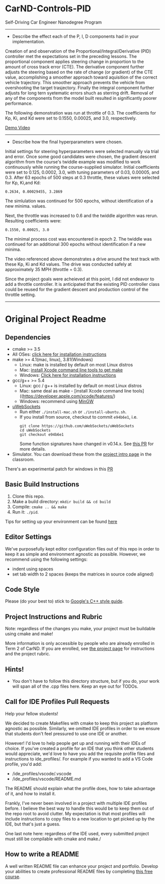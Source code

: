 # CarND-Controls-PID
Self-Driving Car Engineer Nanodegree Program

---
* Describe the effect each of the P, I, D components had in your implementation.


Creation of and observation of the Proportional/Integral/Derivative (PID) controller met the expectations set in the preceding lessons. The proportional component applies steering change in proportion to the amount of cross track error (CTE). The derivative component further adjusts the steering based on the rate of change (or gradient) of the CTE value, accomplishing a smoother approach toward aquisition of the correct vehicle trajectory. This smoother approach prevents the vehicle from overshooting the target trasjectory. Finally the integral component further adjusts for long tern syetematic errors shuch as sterring drift.
Removal of any of the components from the model built resulted in significantly poorer performance.

The following demonstration was run at throttle of 0.3. The coefficients for Kp, Ki, and Kd were set to 0.1550, 0.00025, and 3.0, respectively.


[Demo Video](https://www.dropbox.com/s/fjyc3shsry1opf9/PID-Demo.mp4?dl=0 "Demonstration Video")


---


* Describe how the final hyperparameters were chosen.

Initial settings for steering hyperparameters were selected manually via trial and error. 
Once some good candidates were chosen, the gradient descent algorithm from the course's
twiddle example was modified to work continuously while running the 
course-supplied simulator. Initial coefficients were set to 0.125, 0.0002, 3.0, with tuning
parameters of 0.03, 0.00005, and 0.3. After 63 epochs of 500 steps at 0.3 throttle, these 
values were selected for Kp, Ki,and Kd:

    0.2634, 0.00029455, 3.2869

The simlulation was continued for 500 epochs, without identification of a new minima. 
values.

Next, the throttle was increased to 0.6 and the twiddle algorithm was rerun. Resulting coefficients
were:

    0.1550, 0.00025, 3.0
    
The minimal process cost was encountered in epoch 2. The twiddle was continued for an additional 300 epochs 
without  identification if a new minima.
    
The video referenced above demonstrates a drive around the test track with these Kp, Ki 
and Kd values. The drive was conducted safely at approximately 35 MPH (throttle = 0.3).


Since the project goals were acheieved at this point, I did not endeavor to add a throttle 
controller. It is anticipated that the existing PID controller class could be reused for the 
gradient descent and production control of the throttle setting.

---

# Original Project Readme 

## Dependencies

* cmake >= 3.5
 * All OSes: [click here for installation instructions](https://cmake.org/install/)
* make >= 4.1(mac, linux), 3.81(Windows)
  * Linux: make is installed by default on most Linux distros
  * Mac: [install Xcode command line tools to get make](https://developer.apple.com/xcode/features/)
  * Windows: [Click here for installation instructions](http://gnuwin32.sourceforge.net/packages/make.htm)
* gcc/g++ >= 5.4
  * Linux: gcc / g++ is installed by default on most Linux distros
  * Mac: same deal as make - [install Xcode command line tools]((https://developer.apple.com/xcode/features/)
  * Windows: recommend using [MinGW](http://www.mingw.org/)
* [uWebSockets](https://github.com/uWebSockets/uWebSockets)
  * Run either `./install-mac.sh` or `./install-ubuntu.sh`.
  * If you install from source, checkout to commit `e94b6e1`, i.e.
    ```
    git clone https://github.com/uWebSockets/uWebSockets 
    cd uWebSockets
    git checkout e94b6e1
    ```
    Some function signatures have changed in v0.14.x. See [this PR](https://github.com/udacity/CarND-MPC-Project/pull/3) for more details.
* Simulator. You can download these from the [project intro page](https://github.com/udacity/self-driving-car-sim/releases) in the classroom.

There's an experimental patch for windows in this [PR](https://github.com/udacity/CarND-PID-Control-Project/pull/3)

## Basic Build Instructions

1. Clone this repo.
2. Make a build directory: `mkdir build && cd build`
3. Compile: `cmake .. && make`
4. Run it: `./pid`. 

Tips for setting up your environment can be found [here](https://classroom.udacity.com/nanodegrees/nd013/parts/40f38239-66b6-46ec-ae68-03afd8a601c8/modules/0949fca6-b379-42af-a919-ee50aa304e6a/lessons/f758c44c-5e40-4e01-93b5-1a82aa4e044f/concepts/23d376c7-0195-4276-bdf0-e02f1f3c665d)

## Editor Settings

We've purposefully kept editor configuration files out of this repo in order to
keep it as simple and environment agnostic as possible. However, we recommend
using the following settings:

* indent using spaces
* set tab width to 2 spaces (keeps the matrices in source code aligned)

## Code Style

Please (do your best to) stick to [Google's C++ style guide](https://google.github.io/styleguide/cppguide.html).

## Project Instructions and Rubric

Note: regardless of the changes you make, your project must be buildable using
cmake and make!

More information is only accessible by people who are already enrolled in Term 2
of CarND. If you are enrolled, see [the project page](https://classroom.udacity.com/nanodegrees/nd013/parts/40f38239-66b6-46ec-ae68-03afd8a601c8/modules/f1820894-8322-4bb3-81aa-b26b3c6dcbaf/lessons/e8235395-22dd-4b87-88e0-d108c5e5bbf4/concepts/6a4d8d42-6a04-4aa6-b284-1697c0fd6562)
for instructions and the project rubric.

## Hints!

* You don't have to follow this directory structure, but if you do, your work
  will span all of the .cpp files here. Keep an eye out for TODOs.

## Call for IDE Profiles Pull Requests

Help your fellow students!

We decided to create Makefiles with cmake to keep this project as platform
agnostic as possible. Similarly, we omitted IDE profiles in order to we ensure
that students don't feel pressured to use one IDE or another.

However! I'd love to help people get up and running with their IDEs of choice.
If you've created a profile for an IDE that you think other students would
appreciate, we'd love to have you add the requisite profile files and
instructions to ide_profiles/. For example if you wanted to add a VS Code
profile, you'd add:

* /ide_profiles/vscode/.vscode
* /ide_profiles/vscode/README.md

The README should explain what the profile does, how to take advantage of it,
and how to install it.

Frankly, I've never been involved in a project with multiple IDE profiles
before. I believe the best way to handle this would be to keep them out of the
repo root to avoid clutter. My expectation is that most profiles will include
instructions to copy files to a new location to get picked up by the IDE, but
that's just a guess.

One last note here: regardless of the IDE used, every submitted project must
still be compilable with cmake and make./

## How to write a README
A well written README file can enhance your project and portfolio.  Develop your abilities to create professional README files by completing [this free course](https://www.udacity.com/course/writing-readmes--ud777).

